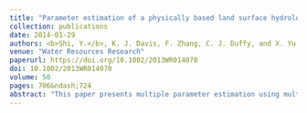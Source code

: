```yaml
---
title: "Parameter estimation of a physically based land surface hydrologic model using the ensemble Kalman filter: A synthetic experiment"
collection: publications
date: 2014-01-29
authors: <b>Shi, Y.</b>, K. J. Davis, F. Zhang, C. J. Duffy, and X. Yu
venue: "Water Resources Research"
paperurl: https://doi.org/10.1002/2013WR014070
doi: 10.1002/2013WR014070
volume: 50
pages: 706&ndash;724
abstract: "This paper presents multiple parameter estimation using multivariate observations via the ensemble Kalman filter (EnKF) for a physically based land surface hydrologic model. A data assimilation system is developed for a coupled physically based land surface hydrologic model (Flux‐PIHM) by incorporating EnKF for model parameter and state estimation. Synthetic data experiments are performed at a first‐order watershed, the Shale Hills watershed (0.08 km2). Six model parameters are estimated. Observations of discharge, water table depth, soil moisture, land surface temperature, sensible and latent heat fluxes, and transpiration are assimilated into the system. The results show that, given a limited number of site‐specific observations, the EnKF can be used to estimate Flux‐PIHM model parameters. All the estimated parameter values are very close to their true values, with the true values inside the estimated uncertainty range (1 standard deviation spread). The estimated parameter values are not affected by the initial guesses. It is found that discharge, soil moisture, and land surface temperature (or sensible and latent heat fluxes) are the most critical observations for the estimation of those six model parameters. The assimilation of multivariate observations applies strong constraints to parameter estimation, and provides unique parameter solutions. Model results reveal strong interaction between the van Genuchten parameters <i>&alpha;</i> and <i>&beta;</i>, and between land surface and subsurface parameters. The EnKF data assimilation system provides a new approach for physically based hydrologic model calibration using multivariate observations. It can be used to provide guidance for observational system designs, and is promising for real‐time probabilistic flood and drought forecasting."
---
```

